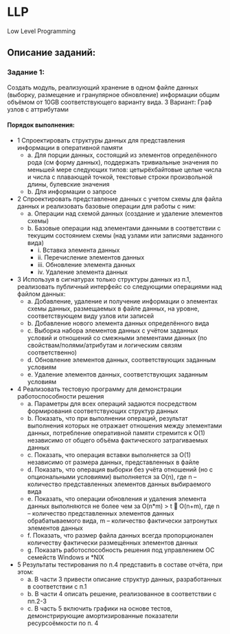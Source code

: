 # LLP
Low Level Programming

## Описание заданий:
### Задание 1:
Создать модуль, реализующий хранение в одном файле данных (выборку, размещение и гранулярное обновление) информации общим объёмом от 10GB соответствующего варианту вида.
  3 Вариант: Граф узлов с аттрибутами
#### Порядок выполнения:
- 1 Спроектировать структуры данных для представления информации в оперативной памяти  
  - a. Для порции данных, состоящий из элементов определённого рода (см форму данных), поддержать тривиальные значения по меньшей мере следующих типов: цетырёхбайтовые целые числа и числа с плавающей точкой, текстовые строки произвольной длины, булевские значения
  - b. Для информации о запросе
- 2 Спроектировать представление данных с учетом схемы для файла данных и реализовать базовые
операции для работы с ним:
  - a. Операции над схемой данных (создание и удаление элементов схемы)
  - b. Базовые операции над элементами данными в соответствии с текущим состоянием схемы (над
узлами или записями заданного вида)
    - i. Вставка элемента данных
    - ii. Перечисление элементов данных
    - iii. Обновление элемента данных
    - iv. Удаление элемента данных
- 3 Используя в сигнатурах только структуры данных из п.1, реализовать публичный интерфейс со
следующими операциями над файлом данных:
  - a. Добавление, удаление и получение информации о элементах схемы данных, размещаемых в
файле данных, на уровне, соответствующем виду узлов или записей
  - b. Добавление нового элемента данных определённого вида
  - c. Выборка набора элементов данных с учётом заданных условий и отношений со смежными
элементами данных (по свойствам/полями/атрибутам и логическим связям соответственно)
  - d. Обновление элементов данных, соответствующих заданным условиям
  - e. Удаление элементов данных, соответствующих заданным условиям
- 4 Реализовать тестовую программу для демонстрации работоспособности решения
  - a. Параметры для всех операций задаются посредством формирования соответствующих структур
данных
  - b. Показать, что при выполнении операций, результат выполнения которых не отражает
отношения между элементами данных, потребление оперативной памяти стремится к O(1)
независимо от общего объёма фактического затрагиваемых данных
  - c. Показать, что операция вставки выполняется за O(1) независимо от размера данных,
представленных в файле
  - d. Показать, что операция выборки без учёта отношений (но с опциональными условиями)
выполняется за O(n), где n – количество представленных элементов данных выбираемого вида
  - e. Показать, что операции обновления и удаления элемента данных выполняются не более чем за
O(n*m) > t  O(n+m), где n – количество представленных элементов данных обрабатываемого
вида, m – количество фактически затронутых элементов данных
  - f. Показать, что размер файла данных всегда пропорционален количеству фактически размещённых элементов данных
  - g. Показать работоспособность решения под управлением ОС семейств Windows и *NIX
- 5 Результаты тестирования по п.4 представить в составе отчёта, при этом:
  - a. В части 3 привести описание структур данных, разработанных в соответствии с п.1
  - b. В части 4 описать решение, реализованное в соответствии с пп.2-3
  - c. В часть 5 включить графики на основе тестов, демонстрирующие амортизированные показатели
ресурсоёмкости по п. 4
